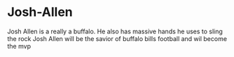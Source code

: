 # Josh-Allen
Josh Allen is a really a buffalo. He also has massive hands he uses to sling the rock
Josh Allen will be the savior of buffalo bills football and wil become the mvp

